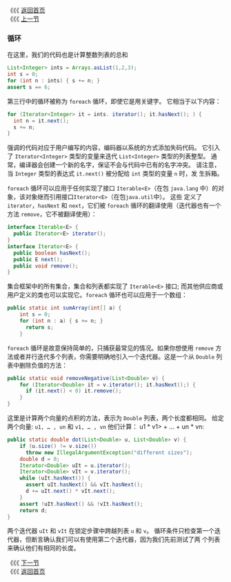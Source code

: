 《《《 [返回首页](../README.md)       <br/>
《《《 [上一节](02_Boxing_and_Unboxing.md)

### 循环

在这里，我们的代码也是计算整数列表的总和

```java
List<Integer> ints = Arrays.asList(1,2,3);
int s = 0;
for (int n : ints) { s += n; }
assert s == 6;
```
    
第三行中的循环被称为 `foreach` 循环，即使它是用关键字。 它相当于以下内容：

```java
for (Iterator<Integer> it = ints. iterator(); it.hasNext(); ) {
  int n = it.next();
  s += n;
}
```
    
强调的代码对应于用户编写的内容，编码器以系统的方式添加失码代码。 它引入了 `Iterator<Integer>` 类型的变量来迭代 `List<Integer>` 类型的列表整型。 通
常，编译器会创建一个新的名字，保证不会与代码中已有的名字冲突。 请注意，当 `Integer` 类型的表达式 `it.next()` 被分配给 `int` 类型的变量 `n` 时，发
生拆箱。

`foreach` 循环可以应用于任何实现了接口 `Iterable<E>`（在包 `java.lang` 中）的对象，该对象继而引用接口`Iterator<E>`（在包`java.util`中）。 这些
定义了 `iterator`，`hasNext` 和 `next`，它们被 `foreach` 循环的翻译使用（迭代器也有一个方法 `remove`，它不被翻译使用）：

```java
interface Iterable<E> {
  public Iterator<E> iterator();
}
interface Iterator<E> {
  public boolean hasNext();
  public E next();
  public void remove();
}
```
    
集合框架中的所有集合，集合和列表都实现了 `Iterable<E>` 接口; 而其他供应商或用户定义的类也可以实现它。`foreach` 循环也可以应用于一个数组：
 
```java
public static int sumArray(int[] a) {
    int s = 0;
    for (int n : a) { s += n; }
      return s;
    }
```
    
`foreach` 循环是故意保持简单的，只捕获最常见的情况。如果你想使用 `remove` 方法或者并行迭代多个列表，你需要明确地引入一个迭代器。这是一个从 
`Double` 列表中删除负值的方法：
    
```java
public static void removeNegative(List<Double> v) {
    for (Iterator<Double> it = v.iterator(); it.hasNext();) {
      if (it.next() < 0) it.remove();
    }
}
```
    
这里是计算两个向量的点积的方法，表示为 `Double` 列表，两个长度都相同。 给定两个向量:
 `u1, … , un` 和 `v1, … , vn` 他们计算： u1 * v1> + … + un * vn:
       
```java
public static double dot(List<Double> u, List<Double> v) {
    if (u.size() != v.size())
      throw new IllegalArgumentException("different sizes");
    double d = 0;
    Iterator<Double> uIt = u.iterator();
    Iterator<Double> vIt = v.iterator();
    while (uIt.hasNext()) {
      assert uIt.hasNext() && vIt.hasNext();
      d += uIt.next() * vIt.next();
    }
    assert !uIt.hasNext() && !vIt.hasNext();
    return d;
}
```

两个迭代器 `uIt` 和 `vIt` 在锁定步骤中跨越列表 `u` 和 `v`。 循环条件只检查第一个迭代器，但断言确认我们可以有使用第二个迭代器，因为我们先前测试了两
个列表来确认他们有相同的长度。   
   
《《《 [下一节](04_Generic_Methods_and_Varargs.md)     <br/>
《《《 [返回首页](../README.md)
